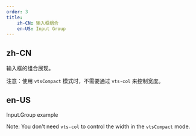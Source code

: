 ```yaml
---
order: 3
title:
    zh-CN: 输入框组合
    en-US: Input Group
---
```


## zh-CN

输入框的组合展现。

注意：使用 `vtsCompact` 模式时，不需要通过 `vts-col` 来控制宽度。

## en-US

Input.Group example

Note: You don't need `vts-col` to control the width in the `vtsCompact` mode.

